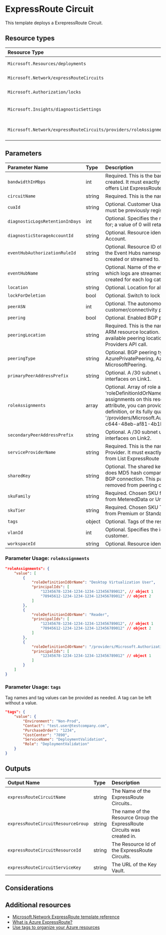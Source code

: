 # ExpressRoute Circuit

This template deploys a ExrepressRoute Circuit.


## Resource types

|Resource Type|ApiVersion|
|:--|:--|
|`Microsoft.Resources/deployments`|2018-02-01|
|`Microsoft.Network/expressRouteCircuits`|2021-02-01|
|`Microsoft.Authorization/locks`|2016-09-01|
|`Microsoft.Insights/diagnosticSettings`|2017-05-01-preview|
|`Microsoft.Network/expressRouteCircuits/providers/roleAssignments`|2018-09-01-preview|

## Parameters

| Parameter Name | Type | Description | DefaultValue | Possible values |
| :-- | :-- | :-- | :-- | :-- |
| `bandwidthInMbps` | int | Required. This is the bandwidth in Mbps of the circuit being created. It must exactly match one of the available bandwidth offers List ExpressRoute Service Providers API call. |  |  |
| `circuitName` | string | Required. This is the name of the ExpressRoute circuit |  |  |
| `cuaId` | string | Optional. Customer Usage Attribution id (GUID). This GUID must be previously registered |  |  |
| `diagnosticLogsRetentionInDays` | int | Optional. Specifies the number of days that logs will be kept for; a value of 0 will retain data indefinitely. | 365 |  |
| `diagnosticStorageAccountId` | string | Optional. Resource identifier of the Diagnostic Storage Account. |  |  |
| `eventHubAuthorizationRuleId` | string | Optional. Resource ID of the event hub authorization rule for the Event Hubs namespace in which the event hub should be created or streamed to. |  |  |
| `eventHubName` | string | Optional. Name of the event hub within the namespace to which logs are streamed. Without this, an event hub is created for each log category. |  |  |
| `location` | string | Optional. Location for all resources. | [resourceGroup().location] |  |
| `lockForDeletion` | bool | Optional. Switch to lock ExpressRoute Circuit from deletion. | False |  |
| `peerASN` | int | Optional. The autonomous system number of the customer/connectivity provider. | 0 |  |
| `peering` | bool | Optional. Enabled BGP peering type for the Circuit. | False | System.Object[] |
| `peeringLocation` | string | Required. This is the name of the peering location and not the ARM resource location. It must exactly match one of the available peering locations from List ExpressRoute Service Providers API call. |  |  |
| `peeringType` | string | Optional. BGP peering type for the Circuit. Choose from AzurePrivatePeering, AzurePublicPeering or MicrosoftPeering. | AzurePrivatePeering | System.Object[] |
| `primaryPeerAddressPrefix` | string | Optional. A /30 subnet used to configure IP addresses for interfaces on Link1. |  |  |
| `roleAssignments` | array | Optional. Array of role assignment objects that contain the 'roleDefinitionIdOrName' and 'principalId' to define RBAC role assignments on this resource. In the roleDefinitionIdOrName attribute, you can provide either the display name of the role definition, or its fully qualified ID in the following format: '/providers/Microsoft.Authorization/roleDefinitions/c2f4ef07-c644-48eb-af81-4b1b4947fb11' | System.Object[] |  |
| `secondaryPeerAddressPrefix` | string | Optional. A /30 subnet used to configure IP addresses for interfaces on Link2. |  |  |
| `serviceProviderName` | string | Required. This is the name of the ExpressRoute Service Provider. It must exactly match one of the Service Providers from List ExpressRoute Service Providers API call. |  |  |
| `sharedKey` | string | Optional. The shared key for peering configuration. Router does MD5 hash comparison to validate the packets sent by BGP connection. This parameter is optional and can be removed from peering configuration if not required. |  |  |
| `skuFamily` | string | Required. Chosen SKU family of ExpressRoute circuit. Choose from MeteredData or UnlimitedData SKU families. | MeteredData | System.Object[] |
| `skuTier` | string | Required. Chosen SKU Tier of ExpressRoute circuit. Choose from Premium or Standard SKU tiers. | Standard | System.Object[] |
| `tags` | object | Optional. Tags of the resource. |  |  |
| `vlanId` | int | Optional. Specifies the identifier that is used to identify the customer. | 0 |  |
| `workspaceId` | string | Optional. Resource identifier of Log Analytics. |  |  |

### Parameter Usage: `roleAssignments`

```json
"roleAssignments": {
    "value": [
        {
            "roleDefinitionIdOrName": "Desktop Virtualization User",
            "principalIds": [
                "12345678-1234-1234-1234-123456789012", // object 1
                "78945612-1234-1234-1234-123456789012" // object 2
            ]
        },
        {
            "roleDefinitionIdOrName": "Reader",
            "principalIds": [
                "12345678-1234-1234-1234-123456789012", // object 1
                "78945612-1234-1234-1234-123456789012" // object 2
            ]
        },
        {
            "roleDefinitionIdOrName": "/providers/Microsoft.Authorization/roleDefinitions/c2f4ef07-c644-48eb-af81-4b1b4947fb11",
            "principalIds": [
                "12345678-1234-1234-1234-123456789012" // object 1
            ]
        }
    ]
}
```

### Parameter Usage: `tags`

Tag names and tag values can be provided as needed. A tag can be left without a value.

```json
"tags": {
    "value": {
        "Environment": "Non-Prod",
        "Contact": "test.user@testcompany.com",
        "PurchaseOrder": "1234",
        "CostCenter": "7890",
        "ServiceName": "DeploymentValidation",
        "Role": "DeploymentValidation"
    }
}
```

## Outputs

| Output Name | Type | Description |
| :-- | :-- | :-- |
| `expressRouteCircuitName` | string | The Name of the ExpressRoute Circuits.. |
| `expressRouteCircuitResourceGroup` | string | The name of the Resource Group the ExpressRoute Circuits was created in. |        
| `expressRouteCircuitResourceId` | string | The Resource Id of the ExpressRoute Circuits. |
| `expressRouteCircuitServiceKey` | string | The URL of the Key Vault. |

## Considerations

## Additional resources

- [Microsoft.Network ExpressRoute template reference](https://docs.microsoft.com/en-us/azure/templates/microsoft.network/2021-02-01/expressroutecircuits)
- [What is Azure ExpressRoute?](https://docs.microsoft.com/de-de/azure/expressroute/)
- [Use tags to organize your Azure resources](https://docs.microsoft.com/en-us/azure/azure-resource-manager/resource-group-using-tags)
